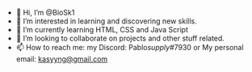 - 👋 Hi, I’m @BioSk1
- 👀 I’m interested in learning and discovering new skills.
- 🌱 I’m currently learning HTML, CSS and Java Script
- 💞️ I’m looking to collaborate on projects and other stuff related.
- 📫 How to reach me: my Discord: Pablo*supply*#7930 or My personal email: kasyyng@gmail.com

<!---
BioSk1/BioSk1 is a ✨ special ✨ repository because its `README.md` (this file) appears on your GitHub profile.
You can click the Preview link to take a look at your changes.
--->
